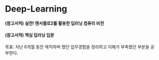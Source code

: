 # Deep-Learning

#### (참고서적) 실전! 텐서플로2를 활용한 딥러닝 컴퓨터 비전  
#### (참고서적) 핵심 딥러닝 입문  

목표: 지난 6개월 동안 재직하며 했던 업무경험을 정리하고 이해가 부족했던 부분을 공부한다.